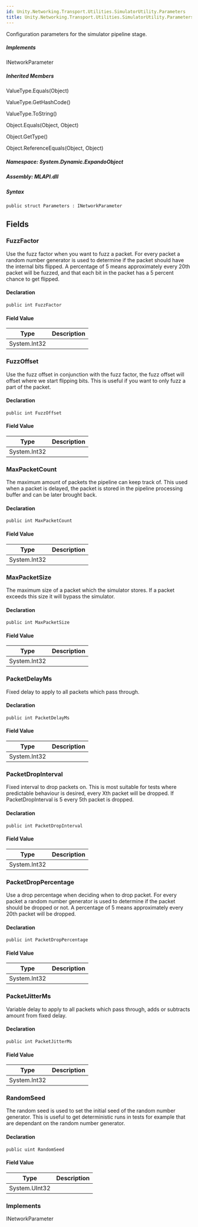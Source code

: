 ```yaml
---  
id: Unity.Networking.Transport.Utilities.SimulatorUtility.Parameters  
title: Unity.Networking.Transport.Utilities.SimulatorUtility.Parameters  
---
```


<div class="markdown level0 summary">

Configuration parameters for the simulator pipeline stage.

</div>

<div class="markdown level0 conceptual">

</div>

<div classs="implements">

##### Implements

<div>

INetworkParameter

</div>

</div>

<div class="inheritedMembers">

##### Inherited Members

<div>

ValueType.Equals(Object)

</div>

<div>

ValueType.GetHashCode()

</div>

<div>

ValueType.ToString()

</div>

<div>

Object.Equals(Object, Object)

</div>

<div>

Object.GetType()

</div>

<div>

Object.ReferenceEquals(Object, Object)

</div>

</div>

##### **Namespace**: System.Dynamic.ExpandoObject

##### **Assembly**: MLAPI.dll

##### Syntax

    public struct Parameters : INetworkParameter

## Fields

### FuzzFactor

<div class="markdown level1 summary">

Use the fuzz factor when you want to fuzz a packet. For every packet a
random number generator is used to determine if the packet should have
the internal bits flipped. A percentage of 5 means approximately every
20th packet will be fuzzed, and that each bit in the packet has a 5
percent chance to get flipped.

</div>

<div class="markdown level1 conceptual">

</div>

#### Declaration

    public int FuzzFactor

#### Field Value

| Type         | Description |
|--------------|-------------|
| System.Int32 |             |

### FuzzOffset

<div class="markdown level1 summary">

Use the fuzz offset in conjunction with the fuzz factor, the fuzz offset
will offset where we start flipping bits. This is useful if you want to
only fuzz a part of the packet.

</div>

<div class="markdown level1 conceptual">

</div>

#### Declaration

    public int FuzzOffset

#### Field Value

| Type         | Description |
|--------------|-------------|
| System.Int32 |             |

### MaxPacketCount

<div class="markdown level1 summary">

The maximum amount of packets the pipeline can keep track of. This used
when a packet is delayed, the packet is stored in the pipeline
processing buffer and can be later brought back.

</div>

<div class="markdown level1 conceptual">

</div>

#### Declaration

    public int MaxPacketCount

#### Field Value

| Type         | Description |
|--------------|-------------|
| System.Int32 |             |

### MaxPacketSize

<div class="markdown level1 summary">

The maximum size of a packet which the simulator stores. If a packet
exceeds this size it will bypass the simulator.

</div>

<div class="markdown level1 conceptual">

</div>

#### Declaration

    public int MaxPacketSize

#### Field Value

| Type         | Description |
|--------------|-------------|
| System.Int32 |             |

### PacketDelayMs

<div class="markdown level1 summary">

Fixed delay to apply to all packets which pass through.

</div>

<div class="markdown level1 conceptual">

</div>

#### Declaration

    public int PacketDelayMs

#### Field Value

| Type         | Description |
|--------------|-------------|
| System.Int32 |             |

### PacketDropInterval

<div class="markdown level1 summary">

Fixed interval to drop packets on. This is most suitable for tests where
predictable behaviour is desired, every Xth packet will be dropped. If
PacketDropInterval is 5 every 5th packet is dropped.

</div>

<div class="markdown level1 conceptual">

</div>

#### Declaration

    public int PacketDropInterval

#### Field Value

| Type         | Description |
|--------------|-------------|
| System.Int32 |             |

### PacketDropPercentage

<div class="markdown level1 summary">

Use a drop percentage when deciding when to drop packet. For every
packet a random number generator is used to determine if the packet
should be dropped or not. A percentage of 5 means approximately every
20th packet will be dropped.

</div>

<div class="markdown level1 conceptual">

</div>

#### Declaration

    public int PacketDropPercentage

#### Field Value

| Type         | Description |
|--------------|-------------|
| System.Int32 |             |

### PacketJitterMs

<div class="markdown level1 summary">

Variable delay to apply to all packets which pass through, adds or
subtracts amount from fixed delay.

</div>

<div class="markdown level1 conceptual">

</div>

#### Declaration

    public int PacketJitterMs

#### Field Value

| Type         | Description |
|--------------|-------------|
| System.Int32 |             |

### RandomSeed

<div class="markdown level1 summary">

The random seed is used to set the initial seed of the random number
generator. This is useful to get deterministic runs in tests for example
that are dependant on the random number generator.

</div>

<div class="markdown level1 conceptual">

</div>

#### Declaration

    public uint RandomSeed

#### Field Value

| Type          | Description |
|---------------|-------------|
| System.UInt32 |             |

### Implements

<div>

INetworkParameter

</div>
